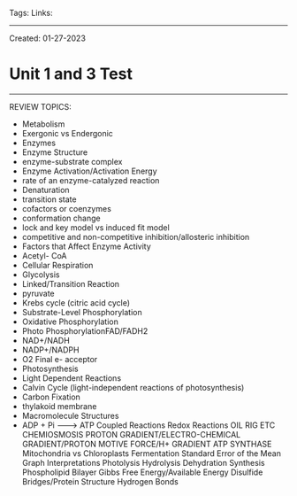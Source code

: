 Tags:
Links: 

---
Created: 01-27-2023
# Unit 1 and 3 Test
---

REVIEW TOPICS:
- Metabolism
- Exergonic vs Endergonic 
- Enzymes
- Enzyme Structure
- enzyme-substrate complex
- Enzyme Activation/Activation Energy
- rate of an enzyme-catalyzed reaction
- Denaturation
- transition state
- cofactors or coenzymes
- conformation change 
- lock and key model vs induced fit model
- competitive and non-competitive inhibition/allosteric inhibition
- Factors that Affect Enzyme Activity
- Acetyl- CoA
- Cellular Respiration
- Glycolysis
- Linked/Transition Reaction
- pyruvate
- Krebs cycle (citric acid cycle)
- Substrate-Level Phosphorylation
- Oxidative Phosphorylation
- Photo PhosphorylationFAD/FADH2
- NAD+/NADH
- NADP+/NADPH
- O2 Final e- acceptor
- Photosynthesis
- Light Dependent Reactions
- Calvin Cycle (light-independent reactions of photosynthesis)
- Carbon Fixation
- thylakoid membrane
- Macromolecule Structures
- ADP + Pi ---> ATP
Coupled Reactions
Redox Reactions
OIL RIG
ETC
CHEMIOSMOSIS
PROTON GRADIENT/ELECTRO-CHEMICAL GRADIENT/PROTON  MOTIVE FORCE/H+ GRADIENT
ATP SYNTHASE
Mitochondria vs Chloroplasts 
Fermentation
Standard Error of the Mean
Graph Interpretations
Photolysis
Hydrolysis
Dehydration Synthesis
Phospholipid Bilayer
Gibbs Free Energy/Available Energy
Disulfide Bridges/Protein Structure
Hydrogen Bonds